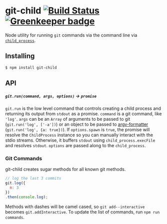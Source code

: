 git-child [![Build Status](https://travis-ci.org/bendrucker/git-child.svg?branch=master)](https://travis-ci.org/bendrucker/git-child) [![Greenkeeper badge](https://badges.greenkeeper.io/bendrucker/git-child.svg)](https://greenkeeper.io/)
=========

Node utility for running `git` commands via the command line via [`child_process`](http://nodejs.org/api/child_process.html). 

## Installing

```bash
$ npm install git-child
```

## API

##### `git.run(command, args, options)` -> `promise`

`git.run` is the low level command that controls creating a child process and returning its output from `stdout` as a promise. `command` is a git command, like `'log'`. `args` can be an `Array` of arguments to be passed to git (`git.run('log', ['-a'])`) or an object to be passed to [argv-formatter](https://github.com/bendrucker/argv-formatter) (`git.run('log', {a: true})`). If `options.spawn` is `true`, the promise will resolve the `ChildProcess` instance so you can manually interact with the stdio streams. Otherwise, it buffers `stdout` using `child_process.execFile` and resolves `stdout`. `options` are passed along to the `child_process`.

### Git Commands

git-child creates sugar methods for all known git methods.

```js
// log the last 3 commits
git.log({
  n: 3
})
.then(console.log);
```

Methods with dashes will be camel cased, so `git add--interactive` becomes `git.addInteractive`. To update the list of commands, run `npm run commands`.

